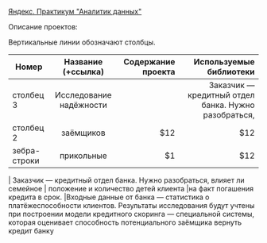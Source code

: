 [Яндекс. Практикум "Аналитик данных"](https://praktikum.yandex.ru/data-analyst/)

Описание проектов:

Вертикальные линии обозначают столбцы.

| Номер         | Название (+ссылка)      | Содержание проекта                                   | Используемые библиотеки |
| ------------- |:------------------:     | ----------------------------------------------------:| -----------------------:|
| столбец 3     | Исследование надёжности	|| Заказчик — кредитный отдел банка. Нужно разобраться,| pandas, pymystem3, ntlk |  
| столбец 2     | заёмщиков               |   $12                                                |  $12                    |
| зебра-строки  | прикольные              |    $1                                                |  $12                    |  


| Заказчик — кредитный отдел банка. Нужно разобраться, 
влияет ли семейное 
| положение и количество детей клиента 
|на факт погашения кредита в срок. 
|Входные данные от банка — статистика о платёжеспособности клиентов. Результаты исследования будут учтены при построении модели кредитного скоринга — специальной системы, которая оценивает способность потенциального заёмщика вернуть кредит банку
